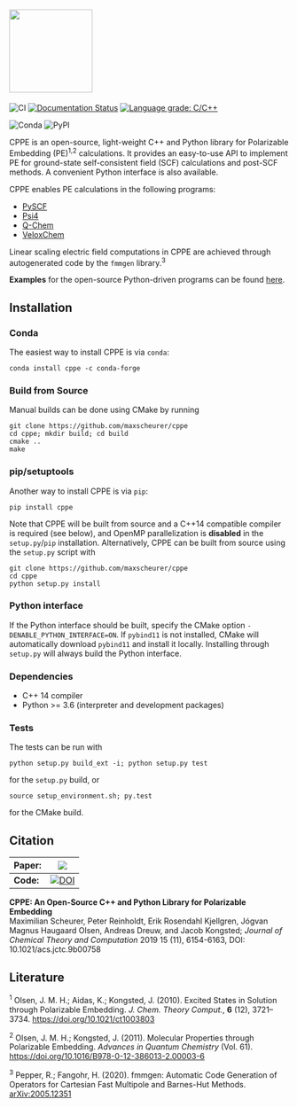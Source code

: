 <!-- # CPPE -->
# <img src="https://gist.githubusercontent.com/maxscheurer/43b3dd040ea09ab06546bc6c2c771f56/raw/ced0c420e4840faf203dbca4d719f90cd66ca3fb/cppe_logo.png" height=150>


![CI](https://github.com/maxscheurer/cppe/workflows/CI/badge.svg)
[![Documentation Status](https://readthedocs.org/projects/cppe/badge/?version=latest)](https://cppe.readthedocs.io/en/latest/?badge=latest)
[![Language grade: C/C++](https://img.shields.io/lgtm/grade/cpp/g/maxscheurer/cppe.svg?logo=lgtm&logoWidth=18)](https://lgtm.com/projects/g/maxscheurer/cppe/context:cpp)

![Conda](https://img.shields.io/conda/v/conda-forge/cppe)
![PyPI](https://img.shields.io/pypi/v/cppe)


CPPE is an open-source, light-weight C++ and Python library for Polarizable Embedding (PE)<sup>1,2</sup>
calculations.
It provides an easy-to-use API to implement PE for ground-state self-consistent field (SCF)
calculations and post-SCF methods. A convenient Python interface is also available.

CPPE enables PE calculations in the following programs:
- [PySCF](https://github.com/pyscf/pyscf)
- [Psi4](https://github.com/psi4/psi4)
- [Q-Chem](https://www.q-chem.com)
- [VeloxChem](https://veloxchem.org)

Linear scaling electric field computations in CPPE are achieved through autogenerated code
by the `fmmgen` library.<sup>3</sup>

__Examples__ for the open-source Python-driven programs can be found [here](https://github.com/maxscheurer/cppe_examples).

## Installation
### Conda
The easiest way to install CPPE is via `conda`:
```
conda install cppe -c conda-forge
```

### Build from Source
Manual builds can be done using CMake by running
```
git clone https://github.com/maxscheurer/cppe
cd cppe; mkdir build; cd build
cmake ..
make
```

### pip/setuptools
Another way to install CPPE is via `pip`:
```
pip install cppe
```
Note that CPPE will be built from source and a C++14 compatible compiler is required (see below), and OpenMP parallelization is **disabled** in the `setup.py`/`pip` installation.
Alternatively, CPPE can be built from source using the `setup.py` script with
```
git clone https://github.com/maxscheurer/cppe
cd cppe
python setup.py install
```

### Python interface
If the Python interface should be built, specify the CMake option
`-DENABLE_PYTHON_INTERFACE=ON`. If `pybind11` is not installed, CMake
will automatically download `pybind11` and install it locally.
Installing through `setup.py` will always build the Python interface.

### Dependencies
- C++ 14 compiler
- Python >= 3.6 (interpreter and development packages)

### Tests
The tests can be run with
```
python setup.py build_ext -i; python setup.py test
```
for the `setup.py` build, or
```
source setup_environment.sh; py.test
```
for the CMake build.


## Citation

**Paper:** | [![](https://img.shields.io/badge/DOI-10.1021/acs.jctc.9b00758-blue)](https://doi.org/10.1021/acs.jctc.9b00758)
-----------| --------------------------------------------------------------------------------------------------------
**Code:**  | [![DOI](https://zenodo.org/badge/DOI/10.5281/zenodo.3345696.svg)](https://doi.org/10.5281/zenodo.3345696)


**CPPE: An Open-Source C++ and Python Library for Polarizable Embedding**</br>
Maximilian Scheurer, Peter Reinholdt, Erik Rosendahl Kjellgren, Jógvan Magnus Haugaard Olsen, Andreas Dreuw, and Jacob Kongsted;
_Journal of Chemical Theory and Computation_ 2019 15 (11), 6154-6163,
DOI: 10.1021/acs.jctc.9b00758



## Literature
<sup>1</sup> Olsen, J. M. H.; Aidas, K.; Kongsted, J. (2010). Excited States in Solution through Polarizable Embedding. _J. Chem. Theory Comput._, **6** (12), 3721–3734. https://doi.org/10.1021/ct1003803

<sup>2</sup> Olsen, J. M. H.; Kongsted, J. (2011). Molecular Properties through Polarizable Embedding. _Advances in Quantum Chemistry_ (Vol. 61). https://doi.org/10.1016/B978-0-12-386013-2.00003-6

<sup>3</sup> Pepper, R.; Fangohr, H. (2020). fmmgen: Automatic Code Generation of Operators for Cartesian Fast Multipole and Barnes-Hut Methods. [arXiv:2005.12351](https://arxiv.org/abs/2005.12351)
